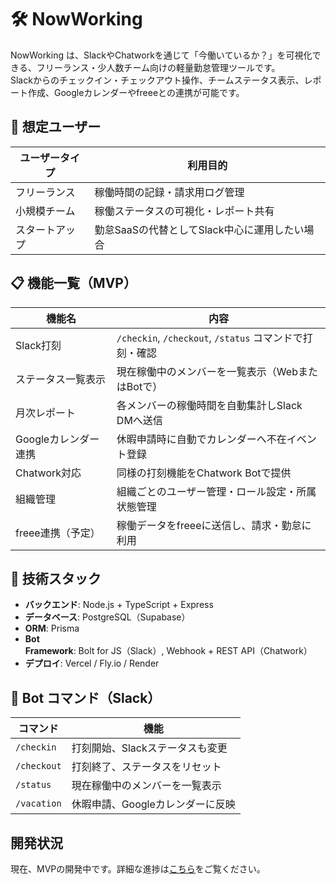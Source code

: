 # 🛠 NowWorking

NowWorking は、SlackやChatworkを通じて「今働いているか？」を可視化できる、フリーランス・少人数チーム向けの軽量勤怠管理ツールです。  
Slackからのチェックイン・チェックアウト操作、チームステータス表示、レポート作成、Googleカレンダーやfreeeとの連携が可能です。

## 👥 想定ユーザー

| ユーザータイプ   | 利用目的                                         |
|------------------|--------------------------------------------------|
| フリーランス     | 稼働時間の記録・請求用ログ管理                   |
| 小規模チーム     | 稼働ステータスの可視化・レポート共有             |
| スタートアップ   | 勤怠SaaSの代替としてSlack中心に運用したい場合    |

## 📋 機能一覧（MVP）

| 機能名              | 内容                                                               |
|---------------------|--------------------------------------------------------------------|
| Slack打刻            | `/checkin`, `/checkout`, `/status` コマンドで打刻・確認           |
| ステータス一覧表示   | 現在稼働中のメンバーを一覧表示（WebまたはBotで）                  |
| 月次レポート         | 各メンバーの稼働時間を自動集計しSlack DMへ送信                   |
| Googleカレンダー連携 | 休暇申請時に自動でカレンダーへ不在イベント登録                   |
| Chatwork対応         | 同様の打刻機能をChatwork Botで提供                                |
| 組織管理             | 組織ごとのユーザー管理・ロール設定・所属状態管理                  |
| freee連携（予定）    | 稼働データをfreeeに送信し、請求・勤怠に利用                        |

## 🧱 技術スタック

- **バックエンド**: Node.js + TypeScript + Express
- **データベース**: PostgreSQL（Supabase）
- **ORM**: Prisma
- **Bot Framework**: Bolt for JS（Slack）, Webhook + REST API（Chatwork）
- **デプロイ**: Vercel / Fly.io / Render

## 🤖 Bot コマンド（Slack）

| コマンド | 機能 |
|--------|------|
| `/checkin` | 打刻開始、Slackステータスも変更 |
| `/checkout` | 打刻終了、ステータスをリセット |
| `/status` | 現在稼働中のメンバーを一覧表示 |
| `/vacation` | 休暇申請、Googleカレンダーに反映 |

## 開発状況

現在、MVPの開発中です。詳細な進捗は[こちら](https://github.com/polidog/now-working/projects)をご覧ください。
